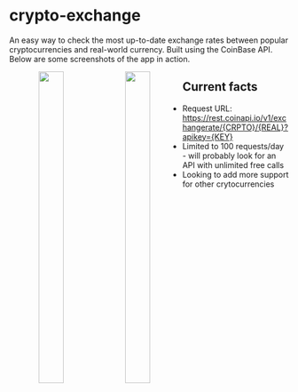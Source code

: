# crypto-exchange

An easy way to check the most up-to-date exchange rates between popular cryptocurrencies and real-world currency. Built using the CoinBase API. Below are some screenshots of the app in action.

<p align="center">
<img src="https://github.com/jyoo980/crypto-exchange/blob/master/CryptoExchange/Assets.xcassets/v1.0-p1.imageset/v1.0-p1.png" width="327" height="561" style="float: left; width: 30%; margin-right: 1%; margin-bottom: 0.5em;">
<img src="https://github.com/jyoo980/crypto-exchange/blob/master/CryptoExchange/Assets.xcassets/v1.0-p2.imageset/v1.0-p2.png" width="327" height="561" style="float: left; width: 30%; margin-right: 1%; margin-bottom: 0.5em;">
</p>

## Current facts
* Request URL: https://rest.coinapi.io/v1/exchangerate/{CRPTO}/{REAL}?apikey={KEY}
* Limited to 100 requests/day - will probably look for an API with unlimited free calls
* Looking to add more support for other crytocurrencies 
